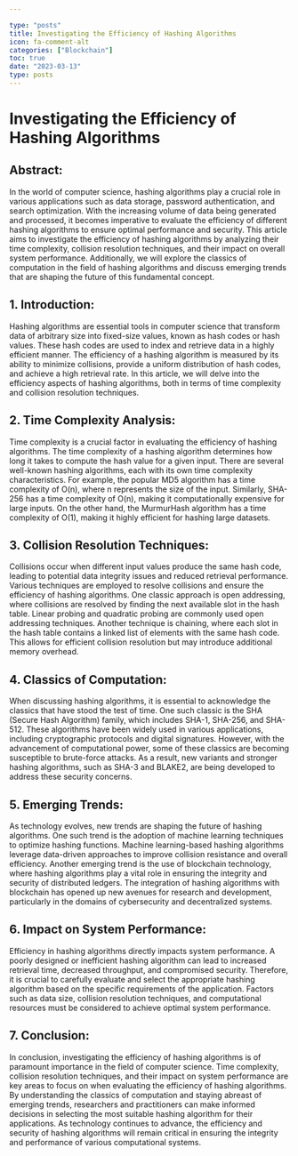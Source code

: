 ```yaml
---

type: "posts"
title: Investigating the Efficiency of Hashing Algorithms
icon: fa-comment-alt
categories: ["Blockchain"]
toc: true
date: "2023-03-13"
type: posts
---
```





# Investigating the Efficiency of Hashing Algorithms

## Abstract:
In the world of computer science, hashing algorithms play a crucial role in various applications such as data storage, password authentication, and search optimization. With the increasing volume of data being generated and processed, it becomes imperative to evaluate the efficiency of different hashing algorithms to ensure optimal performance and security. This article aims to investigate the efficiency of hashing algorithms by analyzing their time complexity, collision resolution techniques, and their impact on overall system performance. Additionally, we will explore the classics of computation in the field of hashing algorithms and discuss emerging trends that are shaping the future of this fundamental concept.

## 1. Introduction:
Hashing algorithms are essential tools in computer science that transform data of arbitrary size into fixed-size values, known as hash codes or hash values. These hash codes are used to index and retrieve data in a highly efficient manner. The efficiency of a hashing algorithm is measured by its ability to minimize collisions, provide a uniform distribution of hash codes, and achieve a high retrieval rate. In this article, we will delve into the efficiency aspects of hashing algorithms, both in terms of time complexity and collision resolution techniques.

## 2. Time Complexity Analysis:
Time complexity is a crucial factor in evaluating the efficiency of hashing algorithms. The time complexity of a hashing algorithm determines how long it takes to compute the hash value for a given input. There are several well-known hashing algorithms, each with its own time complexity characteristics. For example, the popular MD5 algorithm has a time complexity of O(n), where n represents the size of the input. Similarly, SHA-256 has a time complexity of O(n), making it computationally expensive for large inputs. On the other hand, the MurmurHash algorithm has a time complexity of O(1), making it highly efficient for hashing large datasets.

## 3. Collision Resolution Techniques:
Collisions occur when different input values produce the same hash code, leading to potential data integrity issues and reduced retrieval performance. Various techniques are employed to resolve collisions and ensure the efficiency of hashing algorithms. One classic approach is open addressing, where collisions are resolved by finding the next available slot in the hash table. Linear probing and quadratic probing are commonly used open addressing techniques. Another technique is chaining, where each slot in the hash table contains a linked list of elements with the same hash code. This allows for efficient collision resolution but may introduce additional memory overhead.

## 4. Classics of Computation:
When discussing hashing algorithms, it is essential to acknowledge the classics that have stood the test of time. One such classic is the SHA (Secure Hash Algorithm) family, which includes SHA-1, SHA-256, and SHA-512. These algorithms have been widely used in various applications, including cryptographic protocols and digital signatures. However, with the advancement of computational power, some of these classics are becoming susceptible to brute-force attacks. As a result, new variants and stronger hashing algorithms, such as SHA-3 and BLAKE2, are being developed to address these security concerns.

## 5. Emerging Trends:
As technology evolves, new trends are shaping the future of hashing algorithms. One such trend is the adoption of machine learning techniques to optimize hashing functions. Machine learning-based hashing algorithms leverage data-driven approaches to improve collision resistance and overall efficiency. Another emerging trend is the use of blockchain technology, where hashing algorithms play a vital role in ensuring the integrity and security of distributed ledgers. The integration of hashing algorithms with blockchain has opened up new avenues for research and development, particularly in the domains of cybersecurity and decentralized systems.

## 6. Impact on System Performance:
Efficiency in hashing algorithms directly impacts system performance. A poorly designed or inefficient hashing algorithm can lead to increased retrieval time, decreased throughput, and compromised security. Therefore, it is crucial to carefully evaluate and select the appropriate hashing algorithm based on the specific requirements of the application. Factors such as data size, collision resolution techniques, and computational resources must be considered to achieve optimal system performance.

## 7. Conclusion:
In conclusion, investigating the efficiency of hashing algorithms is of paramount importance in the field of computer science. Time complexity, collision resolution techniques, and their impact on system performance are key areas to focus on when evaluating the efficiency of hashing algorithms. By understanding the classics of computation and staying abreast of emerging trends, researchers and practitioners can make informed decisions in selecting the most suitable hashing algorithm for their applications. As technology continues to advance, the efficiency and security of hashing algorithms will remain critical in ensuring the integrity and performance of various computational systems.